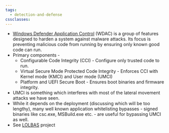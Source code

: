 ```yaml
---
tags:
  - detection-and-defense
cssclasses:
---
```

- [Windows Defender Application Control](https://learn.microsoft.com/en-us/windows/security/identity-protection/credential-guard/) (WDAC) is a group of features designed to harden a system against malware attacks. Its focus is preventing malicious code from running by ensuring only known good code can run.
- Primary components -
	- Configurable Code Integrity (CCI) - Configure only trusted code to run.
	- Virtual Secure Mode Protected Code Integrity - Enforces CCI with Kernel mode (KMCI) and User mode (UMCI)
	- Platform and UEFI Secure Boot - Ensures boot binaries and firmware integrity.
- UMCI is something which interferes with most of the lateral movement attacks we have seen.
- While it depends on the deployment (discussing which will be too lengthy), many well known application whitelisting bypasses - signed binaries like csc.exe, MSBuild.exe etc. - are useful for bypassing UMCI as well.
- See [LOLBAS](https://lolbas-project.github.io) project
